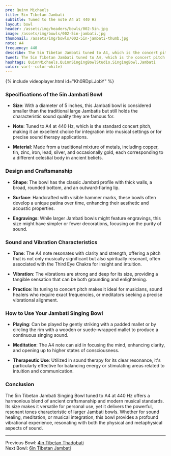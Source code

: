 ```yaml
---
pre: Quinn Michaels
title: 5in Tibetan Jambati
subtitle: Tuned to the note A4 at 440 Hz
layout: bowl
header: /assets/img/headers/bowls/002-5in.jpg
image: /assets/img/bowls/002-5in-jambati.jpg
thumbnail: /assets/img/bowls/002-5in-jambati-thumb.jpg
note: A4
frequency: 440
describe: The 5in Tibetan Jambati tuned to A4, which is the concert pitch standard, making this bowl particularly useful for those who incorporate singing bowls into musical compositions or therapy sessions with a need for precise pitch.
tweet: The 5in Tibetan Jambati tuned to A4, which is the concert pitch standard.
hashtags: QuinnMichaels,QuinnSingingBowlStudio,SingingBowl,Jambati
color: var(--color-white)
---
```


{% include videoplayer.html id="Kh0RDpLJobY" %}

### Specifications of the 5in Jambati Bowl

- **Size**: With a diameter of 5 inches, this Jambati bowl is considered smaller than the traditional large Jambatis but still holds the characteristic sound quality they are famous for.

- **Note**: Tuned to A4 at 440 Hz, which is the standard concert pitch, making it an excellent choice for integration into musical settings or for precise sound therapy applications.

- **Material**: Made from a traditional mixture of metals, including copper, tin, zinc, iron, lead, silver, and occasionally gold, each corresponding to a different celestial body in ancient beliefs.

### Design and Craftsmanship

- **Shape**: The bowl has the classic Jambati profile with thick walls, a broad, rounded bottom, and an outward-flaring lip.

- **Surface**: Handcrafted with visible hammer marks, these bowls often develop a unique patina over time, enhancing their aesthetic and acoustic properties.

- **Engravings**: While larger Jambati bowls might feature engravings, this size might have simpler or fewer decorations, focusing on the purity of sound.

### Sound and Vibration Characteristics

- **Tone**: The A4 note resonates with clarity and strength, offering a pitch that is not only musically significant but also spiritually resonant, often associated with the Third Eye Chakra for insight and intuition.

- **Vibration**: The vibrations are strong and deep for its size, providing a tangible sensation that can be both grounding and enlightening.

- **Practice**: Its tuning to concert pitch makes it ideal for musicians, sound healers who require exact frequencies, or meditators seeking a precise vibrational alignment.

### How to Use Your Jambati Singing Bowl

- **Playing**: Can be played by gently striking with a padded mallet or by circling the rim with a wooden or suede-wrapped mallet to produce a continuous singing sound.

- **Meditation**: The A4 note can aid in focusing the mind, enhancing clarity, and opening up to higher states of consciousness.

- **Therapeutic Use**: Utilized in sound therapy for its clear resonance, it's particularly effective for balancing energy or stimulating areas related to intuition and communication.

### Conclusion

The 5in Tibetan Jambati Singing Bowl tuned to A4 at 440 Hz offers a harmonious blend of ancient craftsmanship and modern musical standards. Its size makes it versatile for personal use, yet it delivers the powerful, resonant tones characteristic of larger Jambati bowls. Whether for sound healing, meditation, or musical integration, this bowl provides a profound vibrational experience, resonating with both the physical and metaphysical aspects of sound.

---

Previous Bowl: [4in Tibetan Thadobati](001-4in-thadobati)  
Next Bowl: [6in Tibetan Jambati](003-6in-jambati)
